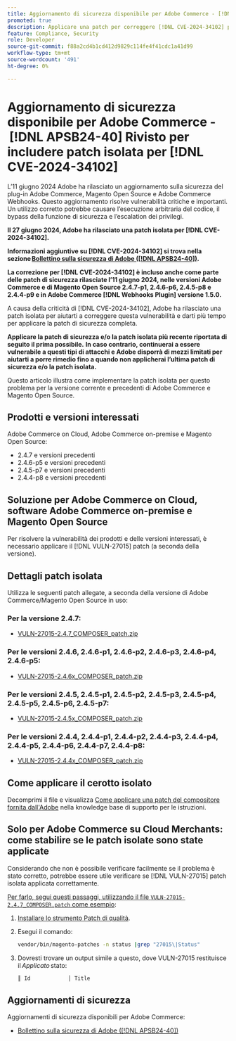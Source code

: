 ```yaml
---
title: Aggiornamento di sicurezza disponibile per Adobe Commerce - [!DNL APSB24-40] Rivisto per includere patch isolata per [!DNL CVE-2024-34102]
promoted: true
description: Applicare una patch per correggere [!DNL CVE-2024-34102] per Adobe Commerce 2.4.4-p8, 2.4.5-p7, 2.4.6-p5, 2.4.7 e versioni precedenti.
feature: Compliance, Security
role: Developer
source-git-commit: f88a2cd4b1cd412d9829c114fe4f41cdc1a41d99
workflow-type: tm+mt
source-wordcount: '491'
ht-degree: 0%

---
```


# Aggiornamento di sicurezza disponibile per Adobe Commerce - [!DNL APSB24-40] Rivisto per includere patch isolata per [!DNL CVE-2024-34102]

L’11 giugno 2024 Adobe ha rilasciato un aggiornamento sulla sicurezza del plug-in Adobe Commerce, Magento Open Source e Adobe Commerce Webhooks. Questo aggiornamento risolve vulnerabilità critiche e importanti.  Un utilizzo corretto potrebbe causare l’esecuzione arbitraria del codice, il bypass della funzione di sicurezza e l’escalation dei privilegi.

**Il 27 giugno 2024, Adobe ha rilasciato una patch isolata per [!DNL CVE-2024-34102].**

**Informazioni aggiuntive su [!DNL CVE-2024-34102] si trova nella sezione [Bollettino sulla sicurezza di Adobe ([!DNL APSB24-40])](https://helpx.adobe.com/security/products/magento/apsb24-40.html).**

**La correzione per [!DNL CVE-2024-34102] è incluso anche come parte delle patch di sicurezza rilasciate l’11 giugno 2024, nelle versioni Adobe Commerce e di Magento Open Source 2.4.7-p1, 2.4.6-p6, 2.4.5-p8 e 2.4.4-p9 e in Adobe Commerce [!DNL Webhooks Plugin] versione 1.5.0.**

A causa della criticità di [!DNL CVE-2024-34102], Adobe ha rilasciato una patch isolata per aiutarti a correggere questa vulnerabilità e darti più tempo per applicare la patch di sicurezza completa.

**Applicare la patch di sicurezza e/o la patch isolata più recente riportata di seguito il prima possibile.**
**In caso contrario, continuerai a essere vulnerabile a questi tipi di attacchi e Adobe disporrà di mezzi limitati per aiutarti a porre rimedio fino a quando non applicherai l’ultima patch di sicurezza e/o la patch isolata.**<br>

Questo articolo illustra come implementare la patch isolata per questo problema per la versione corrente e precedenti di Adobe Commerce e Magento Open Source.

## Prodotti e versioni interessati

Adobe Commerce on Cloud, Adobe Commerce on-premise e Magento Open Source:

* 2.4.7 e versioni precedenti
* 2.4.6-p5 e versioni precedenti
* 2.4.5-p7 e versioni precedenti
* 2.4.4-p8 e versioni precedenti

## Soluzione per Adobe Commerce on Cloud, software Adobe Commerce on-premise e Magento Open Source

Per risolvere la vulnerabilità dei prodotti e delle versioni interessati, è necessario applicare il [!DNL VULN-27015] patch (a seconda della versione).

## Dettagli patch isolata

Utilizza le seguenti patch allegate, a seconda della versione di Adobe Commerce/Magento Open Source in uso:

### Per la versione 2.4.7:

* [VULN-27015-2.4.7_COMPOSER_patch.zip](assets/VULN-27015-2.4.7_COMPOSER_patch.zip)

### Per le versioni 2.4.6, 2.4.6-p1, 2.4.6-p2, 2.4.6-p3, 2.4.6-p4, 2.4.6-p5:

* [VULN-27015-2.4.6x_COMPOSER_patch.zip](assets/VULN-27015-2.4.6x_COMPOSER_patch.zip)

### Per le versioni 2.4.5, 2.4.5-p1, 2.4.5-p2, 2.4.5-p3, 2.4.5-p4, 2.4.5-p5, 2.4.5-p6, 2.4.5-p7:

* [VULN-27015-2.4.5x_COMPOSER_patch.zip](assets/VULN-27015-2.4.5x_COMPOSER_patch.zip)

### Per le versioni 2.4.4, 2.4.4-p1, 2.4.4-p2, 2.4.4-p3, 2.4.4-p4, 2.4.4-p5, 2.4.4-p6, 2.4.4-p7, 2.4.4-p8:

* [VULN-27015-2.4.4x_COMPOSER_patch.zip](assets/VULN-27015-2.4.4x_COMPOSER_patch.zip)


## Come applicare il cerotto isolato

Decomprimi il file e visualizza [Come applicare una patch del compositore fornita dall&#39;Adobe](https://experienceleague.adobe.com/docs/commerce-knowledge-base/kb/how-to/how-to-apply-a-composer-patch-provided-by-magento.html) nella knowledge base di supporto per le istruzioni.

## Solo per Adobe Commerce su Cloud Merchants: come stabilire se le patch isolate sono state applicate

Considerando che non è possibile verificare facilmente se il problema è stato corretto, potrebbe essere utile verificare se [!DNL VULN-27015] patch isolata applicata correttamente.

<u>Per farlo, segui questi passaggi, utilizzando il file `VULN-27015-2.4.7_COMPOSER.patch` come esempio</u>:

1. [Installare lo strumento Patch di qualità](https://experienceleague.adobe.com/docs/commerce-operations/tools/quality-patches-tool/usage.html).
1. Esegui il comando:

   ```bash
   vendor/bin/magento-patches -n status |grep "27015\|Status"
   ```

1. Dovresti trovare un output simile a questo, dove VULN-27015 restituisce il *Applicato* stato:

   ```bash
   ║ Id            │ Title                                                        │ Category        │ Origin                 │ Status      │ Details                                          ║ ║ N/A           │ ../m2-hotfixes/VULN-27015-2.4.7_COMPOSER_patch.patch      │ Other           │ Local                  │ Applied     │ Patch type: Custom                                
   ```

## Aggiornamenti di sicurezza

Aggiornamenti di sicurezza disponibili per Adobe Commerce:

* [Bollettino sulla sicurezza di Adobe ([!DNL APSB24-40])](https://helpx.adobe.com/security/products/magento/apsb24-40.html)

